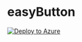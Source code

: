 # easyButton

[![Deploy to Azure](https://aka.ms/deploytoazurebutton)](https://portal.azure.com/#create/Microsoft.Template/uri/https://github.com/jameshoff-msft/easyButton/blob/main/src/backend/templates/main.json)
